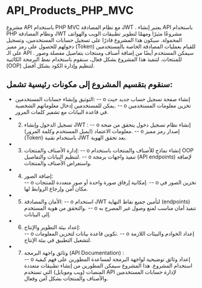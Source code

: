 # API_Products_PHP_MVC
مشروع API باستخدام PHP MVC مع نظام المصادقة  JWT .
يعتبر إنشاء API باستخدام PHP ونظام المصادقة JWT مشروعًا مثيرًا ومهمًا لتطوير تطبيقات الويب والهواتف المحمولة. 
سيكون هذا المشروع قادرًا على تسجيل حسابات المستخدمين، وتسجيل دخولهم للحصول على رمز مميز  (Token)  للقيام بعمليات المصادقة الخاصة بالمستخدمين على الـ API .
سيمكن المستخدم أيضًا من إضافة أصناف ومنتجات بتفاصيل مفصلة وصور للمنتجات.
لتنفيذ هذا المشروع بشكل فعال، سنقوم باستخدام نمط البرمجة الكائنية (OOP) لتنظيم وإدارة الكود بشكل أفضل. 
## سنقوم بتقسيم المشروع إلى مكونات رئيسية تشمل:
  - التوثيق وإنشاء حسابات المستخدمين:
    -- o	إنشاء صفحة تسجيل حساب جديد حيث يمكن للمستخدمين إدخال معلوماتهم الشخصية.
    -- o	تخزين معلومات المستخدمين في قاعدة البيانات مع تشفير كلمات المرور.
  - 2.	تسجيل الدخول وإنشاء JWT :
    -- o	إنشاء نظام تسجيل دخول يتحقق من صحة معلومات الاعتماد (ايميل المستخدم وكلمة المرور).
    -- o	إصدار رمز مميز (Token) باستخدام تقنية JWT بعد تحقق الهوية.
  - 3.	إدارة الأصناف والمنتجات:
    -- o	إنشاء نماذج للأصناف والمنتجات باستخدام OOP لتنظيم البيانات والتفاصيل.
    -- o	تنفيذ واجهات برمجة (API endpoints) لإضافة واستعراض الأصناف والمنتجات.
  - 4.	إضافة الصور:      	
    -- o	إمكانية إرفاق صورة واحدة أو صور متعددة للمنتجات.
    -- o	تخزين الصور في مكان آمن وإرجاع الروابط لها.
  - 5.	الأمان والمصادقة:
    -- o	استخدام JWT لتأمين جميع نقاط النهاية (endpoints) والتحقق من هوية المستخدم.
    -- o	تنفيذ أمان مناسب لمنع وصول غير المصرح به إلى البيانات.
  - 6.	إعداد بيئة التطوير والإنتاج:    
    -- o	تكوين قاعدة بيانات لتخزين المعلومات.
    -- o	إعداد الخوادم والبيئات اللازمة لتشغيل التطبيق في بيئة الإنتاج.
  - 7.	وثائق واجهة البرمجة  (API Documentation) :      	
    -- o	إعداد وثائق توضيحية لواجهة البرمجة لمساعدة المطورين على فهم كيفية استخدام المشروع.
هذا المشروع سيمكن المطورين من إنشاء تطبيقات متعددة المنصات (ويب وموبايل) التي تستخدم API لإدارة حسابات المستخدمين والأصناف والمنتجات بشكل آمن وفعال.       	



















